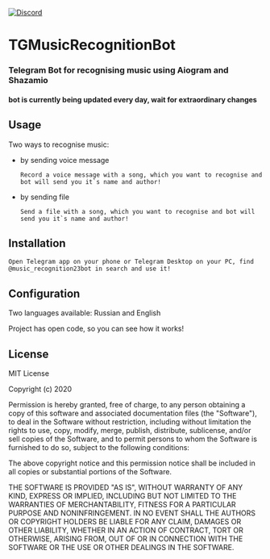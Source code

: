 [![Discord](https://img.shields.io/discord/467040686982692865?color=7289da&label=Discord&logo=discord)](https://discord.gg/678297656271044691)


# TGMusicRecognitionBot
### Telegram Bot for recognising music using Aiogram and Shazamio
#### bot is currently being updated every day, wait for extraordinary changes


## Usage
Two ways to recognise music:
  - by sending voice message
        
        Record a voice message with a song, which you want to recognise and bot will send you it`s name and author!
  
  - by sending file
  
        Send a file with a song, which you want to recognise and bot will send you it`s name and author!
       
## Installation

    Open Telegram app on your phone or Telegram Desktop on your PC, find @music_recognition23bot in search and use it!
    
## Configuration
Two languages available: Russian and English


Project has open code, so you can see how it works!

## License
MIT License

Copyright (c) 2020 

Permission is hereby granted, free of charge, to any person obtaining a copy
of this software and associated documentation files (the "Software"), to deal
in the Software without restriction, including without limitation the rights
to use, copy, modify, merge, publish, distribute, sublicense, and/or sell
copies of the Software, and to permit persons to whom the Software is
furnished to do so, subject to the following conditions:

The above copyright notice and this permission notice shall be included in all
copies or substantial portions of the Software.

THE SOFTWARE IS PROVIDED "AS IS", WITHOUT WARRANTY OF ANY KIND, EXPRESS OR
IMPLIED, INCLUDING BUT NOT LIMITED TO THE WARRANTIES OF MERCHANTABILITY,
FITNESS FOR A PARTICULAR PURPOSE AND NONINFRINGEMENT. IN NO EVENT SHALL THE
AUTHORS OR COPYRIGHT HOLDERS BE LIABLE FOR ANY CLAIM, DAMAGES OR OTHER
LIABILITY, WHETHER IN AN ACTION OF CONTRACT, TORT OR OTHERWISE, ARISING FROM,
OUT OF OR IN CONNECTION WITH THE SOFTWARE OR THE USE OR OTHER DEALINGS IN THE
SOFTWARE.
